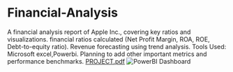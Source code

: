 # Financial-Analysis
A financial analysis report of Apple Inc., covering key ratios and visualizations.
financial ratios calculated (Net Profit Margin, ROA, ROE, Debt-to-equity ratio).
Revenue forecasting using trend analysis.
Tools Used: Microsoft excel,Powerbi.
Planning to add other important metrics and performance benchmarks.
[PROJECT.pdf](https://github.com/user-attachments/files/18284453/PROJECT.pdf)
![PowerBI Dashboard](https://github.com/user-attachments/assets/6358925f-82c2-4f70-9e29-162898d208d4)
